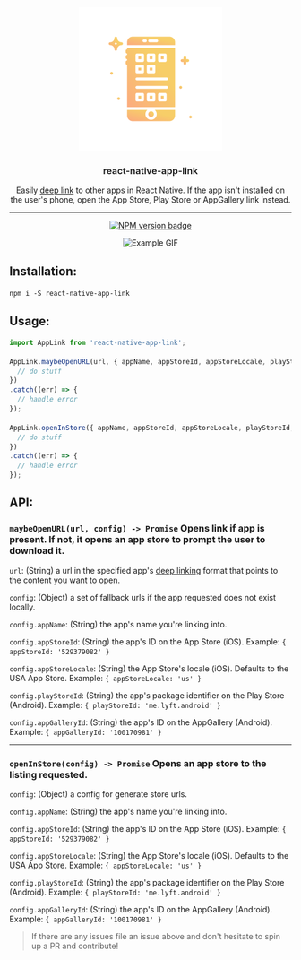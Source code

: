 <p align="center">
  <img alt="Logo" src="./react-native-app-link.png" width="256">
</p>

<h3 align="center" style="font-weight:600">
  react-native-app-link
</h3>

<p align="center">
Easily <a href="https://en.wikipedia.org/wiki/Mobile_deep_linking">deep link</a> to other apps in React Native. If the app isn't installed on the user's phone, open the App Store, Play Store or AppGallery link instead.
</p>

---

<div align="center">

[![NPM version badge](https://img.shields.io/npm/v/react-native-app-link.svg)](https://www.npmjs.com/package/react-native-app-link)

</div>


<div align="center">

![Example GIF](https://media.giphy.com/media/BZGQdKBEeHqs8/giphy.gif)

</div>


## Installation:

`npm i -S react-native-app-link`

## Usage:

```javascript
import AppLink from 'react-native-app-link';

AppLink.maybeOpenURL(url, { appName, appStoreId, appStoreLocale, playStoreId, appGalleryId }).then(() => {
  // do stuff
})
.catch((err) => {
  // handle error
});

AppLink.openInStore({ appName, appStoreId, appStoreLocale, playStoreId, appGalleryId }).then(() => {
  // do stuff
})
.catch((err) => {
  // handle error
});
```

## API:

### `maybeOpenURL(url, config) -> Promise` Opens link if app is present. If not, it opens an app store to prompt the user to download it.

`url`: (String) a url in the specified app's [deep linking](https://en.wikipedia.org/wiki/Mobile_deep_linking) format that points to the content you want to open.

`config`: (Object) a set of fallback urls if the app requested does not exist locally.

`config.appName`: (String) the app's name you're linking into.

`config.appStoreId`: (String) the app's ID on the App Store (iOS). Example: `{ appStoreId: '529379082' }`

`config.appStoreLocale`: (String) the App Store's locale (iOS). Defaults to the USA App Store. Example: `{ appStoreLocale: 'us' }`

`config.playStoreId`: (String) the app's package identifier on the Play Store (Android). Example: `{ playStoreId: 'me.lyft.android' }`

`config.appGalleryId`: (String) the app's ID on the AppGallery (Android). Example: `{ appGalleryId: '100170981' }`

---

### `openInStore(config) -> Promise` Opens an app store to the listing requested.

`config`: (Object) a config for generate store urls.

`config.appName`: (String) the app's name you're linking into.

`config.appStoreId`: (String) the app's ID on the App Store (iOS). Example: `{ appStoreId: '529379082' }`

`config.appStoreLocale`: (String) the App Store's locale (iOS). Defaults to the USA App Store. Example: `{ appStoreLocale: 'us' }`

`config.playStoreId`: (String) the app's package identifier on the Play Store (Android). Example: `{ playStoreId: 'me.lyft.android' }`

`config.appGalleryId`: (String) the app's ID on the AppGallery (Android). Example: `{ appGalleryId: '100170981' }`

> If there are any issues file an issue above and don't hesitate to spin up a PR and contribute!
